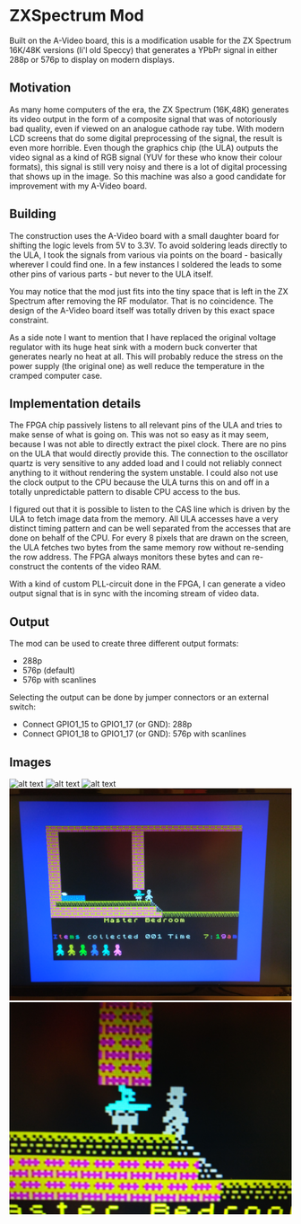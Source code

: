 # ZXSpectrum Mod

Built on the A-Video board, this is a modification usable for the
ZX Spectrum 16K/48K versions (li'l old Speccy) that generates a
YPbPr signal in either 288p or 576p to display on modern displays.

## Motivation

As many home computers of the era, the ZX Spectrum (16K,48K) generates its
video output in the form of a composite signal that was of notoriously
bad quality, even if viewed on an analogue cathode ray tube. With 
modern LCD screens that do some digital preprocessing of the signal,
the result is even more horrible.
Even though the graphics chip (the ULA) outputs the video signal 
as a kind of RGB signal (YUV for these who know their colour formats), this
signal is still very noisy and there is a lot of digital processing
that shows up in the image. 
So this machine was also a good candidate for improvement with
my A-Video board. 

## Building

The construction uses the A-Video board with a small daughter board for shifting
the logic levels from 5V to 3.3V. 
To avoid soldering leads directly to the ULA, I took the
signals from various via points on the board - basically wherever I could
find one. In a few instances I soldered the leads to some other pins of 
various parts - but never to the ULA itself.

You may notice that the mod just fits into the tiny space that is
left in the ZX Spectrum after removing the RF modulator. That is no coincidence. 
The design of the A-Video board itself was totally driven by this exact space
constraint. 

As a side note I want to mention that I have replaced the original 
voltage regulator with its huge heat sink with a modern buck converter 
that generates nearly no heat at all. This will probably reduce the stress on the 
power supply (the original one) as well reduce the temperature in the cramped 
computer case.

## Implementation details

The FPGA chip passively listens to all relevant pins of the ULA and tries to make
sense of what is going on. 
This was not so easy as it may seem, because I was not able to directly extract the pixel
clock. There are no pins on the ULA that would directly provide this. The connection to the 
oscillator quartz is very sensitive to any added load and I could not reliably connect anything
to it without rendering the system unstable. I could also not use the clock output to the CPU 
because the ULA turns this on and off in a totally unpredictable pattern to disable CPU
access to the bus.

I figured out that it is possible to listen to the CAS line which is driven by the ULA to fetch
image data from the memory. All ULA accesses have a very distinct timing pattern and can be well
separated from the accesses that are done on behalf of the CPU. For every 8 pixels that are drawn
on the screen, the ULA fetches two bytes from the same memory row without re-sending the row
address. The FPGA always monitors these bytes and can re-construct the contents of the 
video RAM. 

With a kind of custom PLL-circuit done in the FPGA, I can generate a video output signal that
is in sync with the incoming stream of video data.


## Output

The mod can be used to create three different output formats:
* 288p
* 576p (default)
* 576p with scanlines

Selecting the output can be done by jumper connectors or an external switch:
* Connect GPIO1_15 to GPIO1_17 (or GND): 288p
* Connect GPIO1_18 to GPIO1_17 (or GND): 576p with scanlines

## Images
![alt text](doc/assembly.jpg "Overview over the whole system")
![alt text](doc/modboard.jpg "Installation of A-Video with daughter board")
![alt text](doc/connectors.jpg "Closed machine with YPbPr sockets")
![alt text](doc/game288p.jpg "288p video output on my TV")
![alt text](doc/closeup288p.jpg "Closeup of video output")
